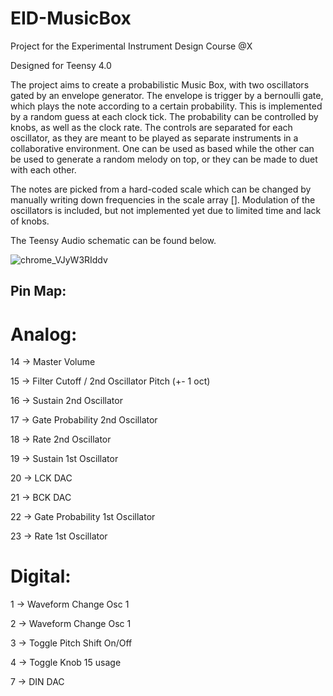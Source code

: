 
# EID-MusicBox
Project for the Experimental Instrument Design Course @X

Designed for Teensy 4.0

The project aims to create a probabilistic Music Box, with two oscillators gated by an envelope generator. The envelope is trigger by a bernoulli gate, which plays the note according to a certain probability. This is implemented by a random guess at each clock tick. The probability can be controlled by knobs, as well as the clock rate. The controls are separated for each oscillator, as they are meant to be played as separate instruments in a collaborative environment. One can be used as based while the other can be used to generate a random melody on top, or they can be made to duet with each other. 

The notes are picked from a hard-coded scale which can be changed by manually writing down frequencies in the scale array [].
Modulation of the oscillators is included, but not implemented yet due to limited time and lack of knobs.

The Teensy Audio schematic can be found below.

![chrome_VJyW3RIddv](https://user-images.githubusercontent.com/55795025/175766335-1bd99442-58da-45e0-9e57-128e46fa9bba.png)


## Pin Map:

# Analog:

14 -> Master Volume  

15 -> Filter Cutoff / 2nd Oscillator Pitch (+- 1 oct)

16 -> Sustain 2nd Oscillator

17 -> Gate Probability 2nd Oscillator

18 -> Rate 2nd Oscillator

19 -> Sustain 1st Oscillator

20 -> LCK DAC

21 -> BCK DAC

22 -> Gate Probability 1st Oscillator

23 -> Rate 1st Oscillator


# Digital:


1 -> Waveform Change Osc 1

2 -> Waveform Change Osc 1

3 -> Toggle Pitch Shift On/Off

4 -> Toggle Knob 15 usage

7 -> DIN DAC

